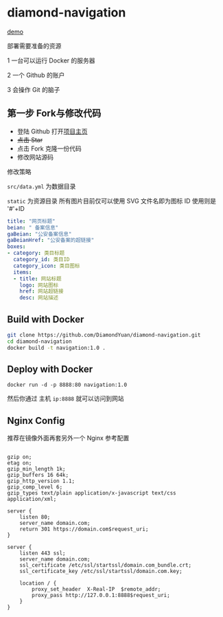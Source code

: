# diamond-navigation

[demo](https://diamondyuan.com)




部署需要准备的资源

1 一台可以运行 Docker 的服务器

2 一个 Github 的账户

3 会操作 Git 的脑子



## 第一步 Fork与修改代码

+ 登陆 Github 打开[项目主页](https://github.com/DiamondYuan/diamond-navigation)
+ ~~点击 Star~~
+ 点击 Fork 克隆一份代码
+ 修改网站源码


修改策略

`src/data.yml` 为数据目录

`static` 为资源目录 所有图片目前仅可以使用 SVG 文件名即为图标 ID 使用则是 '#'+ID

```yaml
title: "网页标题"
beian: " 备案信息"
gaBeian: "公安备案信息"
gaBeianHref: "公安备案的超链接"
boxes:
- category: 类目标题
  category_id: 类目ID
  category_icon: 类目图标
  items:
  - title: 网站标题
    logo: 网站图标
    href: 网站超链接
    desc: 网站描述
```

## Build with Docker

```bash
git clone https://github.com/DiamondYuan/diamond-navigation.git
cd diamond-navigation
docker build -t navigation:1.0 .
```

## Deploy with Docker

```
docker run -d -p 8888:80 navigation:1.0
```

然后你通过 主机 `ip:8888` 就可以访问到网站



## Nginx Config

推荐在镜像外面再套另外一个 Nginx 参考配置

```Nginx

gzip on;
etag on;
gzip_min_length 1k;
gzip_buffers 16 64k;
gzip_http_version 1.1;
gzip_comp_level 6;
gzip_types text/plain application/x-javascript text/css application/xml;

server {
    listen 80;
    server_name domain.com;
    return 301 https://domain.com$request_uri;
}

server {
    listen 443 ssl;
    server_name domain.com;
    ssl_certificate /etc/ssl/startssl/domain.com_bundle.crt;
    ssl_certificate_key /etc/ssl/startssl/domain.com.key;

    location / {
        proxy_set_header  X-Real-IP  $remote_addr;
        proxy_pass http://127.0.0.1:8888$request_uri;
    }
}
```
